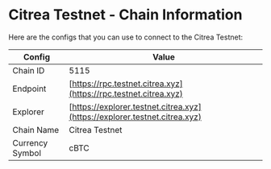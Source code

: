 # Citrea Testnet - Chain Information

Here are the configs that you can use to connect to the Citrea Testnet:

| Config | Value |
| --- | --- |
| Chain ID | 5115 |
| Endpoint | [https://rpc.testnet.citrea.xyz](https://rpc.testnet.citrea.xyz) |
| Explorer | [https://explorer.testnet.citrea.xyz](https://explorer.testnet.citrea.xyz) |
| Chain Name | Citrea Testnet |
| Currency Symbol | cBTC |
